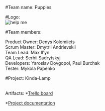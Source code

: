 #Team name: Puppies <BR>

#Logo: <BR>![help me](http://i65.tinypic.com/2zf8hoo.jpg "LOGO")<BR>

#Team members: <BR>

Product Owner: Denys Kolomiiets <BR>
Scrum Master: Dmytrii Andrievskii <BR>
Team Lead: Max Il'yn <BR>
QA Lead: Serhii Sadrytskyj <BR>
Developers: Yaroslav Dovgopol, Paul Burchak<BR>
Tester: Mykola Papenko<BR>

#Project: Kinda-Lamp <BR>

<BR>Artifacts:
*[Trello board](https://trello.com/b/GiRlMeRe/kinda-board "TRELLO")<BR>

*[Project documentation](https://docs.google.com/document/d/1s7mgYBIGsj7mAxSQLoYYF_097pDYV1SyPLg5Myy7nSA/edit?usp=drivesdk "Project documentation")<BR>

